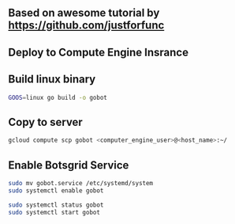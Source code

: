 
## Based on awesome tutorial by https://github.com/justforfunc

## Deploy to Compute Engine Insrance
## Build linux binary
```bash
GOOS=linux go build -o gobot
```
## Copy to server 
```bash
gcloud compute scp gobot <computer_engine_user>@<host_name>:~/
```

## Enable Botsgrid Service 
```bash
sudo mv gobot.service /etc/systemd/system
sudo systemctl enable gobot
```

```bash
sudo systemctl status gobot
sudo systemctl start gobot
```